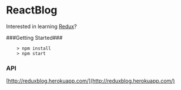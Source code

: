 # ReactBlog

Interested in learning [Redux](https://www.udemy.com/react-redux/)?

###Getting Started###

```
	> npm install
	> npm start
```

### API
[http://reduxblog.herokuapp.com/](http://reduxblog.herokuapp.com/)